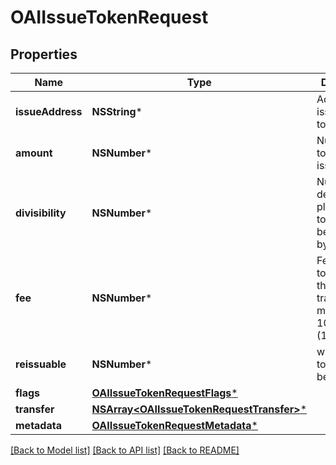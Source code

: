 # OAIIssueTokenRequest

## Properties
Name | Type | Description | Notes
------------ | ------------- | ------------- | -------------
**issueAddress** | **NSString*** | Address issuing the token | 
**amount** | **NSNumber*** | Number of tokens to issue | 
**divisibility** | **NSNumber*** | Number of decimal places the token should be divisble by (0-7) | 
**fee** | **NSNumber*** | Fee in satoshi to include in the issuance transaction min 1000000000 (10 NEBL) | 
**reissuable** | **NSNumber*** | whether the token should be reissuable | 
**flags** | [**OAIIssueTokenRequestFlags***](OAIIssueTokenRequestFlags.md) |  | [optional] 
**transfer** | [**NSArray&lt;OAIIssueTokenRequestTransfer&gt;***](OAIIssueTokenRequestTransfer.md) |  | 
**metadata** | [**OAIIssueTokenRequestMetadata***](OAIIssueTokenRequestMetadata.md) |  | [optional] 

[[Back to Model list]](../README.md#documentation-for-models) [[Back to API list]](../README.md#documentation-for-api-endpoints) [[Back to README]](../README.md)


